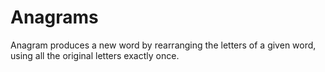 # Anagrams
Anagram produces a new word by rearranging the letters of a given word, using all the original letters exactly once.
